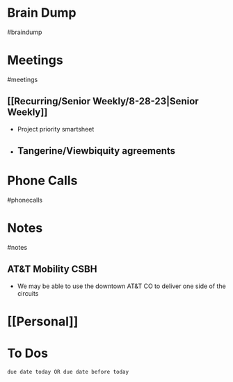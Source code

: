 # Brain Dump
#braindump 

# Meetings
#meetings 
## [[Recurring/Senior Weekly/8-28-23|Senior Weekly]]
- Project priority smartsheet
- Tangerine/Viewbiquity agreements
	- 
# Phone Calls
#phonecalls 
# Notes
#notes
## AT&T Mobility CSBH
- We may be able to use the downtown AT&T CO to deliver one side of the circuits
# [[Personal]]

# To Dos
```tasks
due date today OR due date before today
```